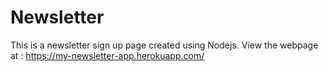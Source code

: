 # Newsletter
This is a newsletter sign up page created using Nodejs.
View the webpage at : https://my-newsletter-app.herokuapp.com/
